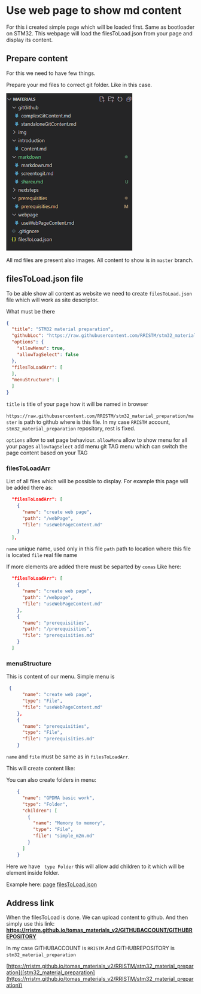 # Use web page to show md content

For this i created simple page which will be loaded first. Same as bootloader on STM32. This webpage will load the filesToLoad.json from your page and display its content. 

## Prepare content

For this we need to have few things. 

Prepare your md files to correct git folder. 
Like in this case. 

![content](./../img/20.png)

All md files are present also images. All content to show is in `master` branch.

## filesToLoad.json file

To be able show all content as website we need to create `filesToLoad.json` file which will work as site descriptor. 

What must be there

```json
{
  "title": "STM32 material preparation",
  "githubLoc": "https://raw.githubusercontent.com/RRISTM/stm32_material_preparation/master",
  "options": {
    "allowMenu": true,
    "allowTagSelect": false
  },
  "filesToLoadArr": [
  ],
  "menuStructure": [
  ]
}
```

`title` is title of your page how it will be named in browser

`https://raw.githubusercontent.com/RRISTM/stm32_material_preparation/master` is path to github where is this file. In my case `RRISTM` account, `stm32_material_preparation` repository, rest is fixed. 

`options` allow to set  page behaviour. 
    `allowMenu` allow to show menu for all your pages
    `allowTagSelect` add menu git TAG menu which can switch the page content based on your TAG

### filesToLoadArr

List of all files which will be possible to display. 
For example this page will be added there as:

```json
  "filesToLoadArr": [
    {
      "name": "create web page",
      "path": "/webPage",
      "file": "useWebPageContent.md"
    }
  ],
```

`name` unique name, used only in this file
`path` path to location where this file is located
`file` real file name

If more elements are added there must be separted by `comas`
Like here:

```json
  "filesToLoadArr": [
    {
      "name": "create web page",
      "path": "/webpage",
      "file": "useWebPageContent.md"
    },
    {
      "name": "prerequisities",
      "path": "/prerequisities",
      "file": "prerequisities.md"
    }
  ]
```

### menuStructure

This is content of our menu.
Simple menu is

```json
 {
      "name": "create web page",
      "type": "File",
      "file": "useWebPageContent.md"
    },
    {
      "name": "prerequisities",
      "type": "File",
      "file": "prerequisities.md"
    }
```

`name` and `file` must be same as in `filesToLoadArr`.

This will create content like:


You can also create folders in menu:

```json
    {
      "name": "GPDMA basic work",
      "type": "Folder",
      "children": [
        {
          "name": "Memory to memory",
          "type": "File",
          "file": "simple_m2m.md"
        }
      ]
    }
```

Here we have ` type Folder` this will allow add children to it which will be element inside folder. 

Example here:
[page](https://rristm.github.io/tomas_materials_v2/RRISTM/stm32_gpdma/master)
[filesToLoad.json](https://github.com/RRISTM/stm32_gpdma/blob/master/filesToLoad.json)

## Address link

When the filesToLoad is done. We can upload content to github. And then simply use this link:
**https://rristm.github.io/tomas_materials_v2/GITHUBACCOUNT/GITHUBREPOSITORY**

In my case GITHUBACCOUNT is `RRISTM`
And GITHUBREPOSITORY is `stm32_material_preparation`

[https://rristm.github.io/tomas_materials_v2/RRISTM/stm32_material_preparation]([stm32_material_preparation](https://rristm.github.io/tomas_materials_v2/RRISTM/stm32_material_preparation))